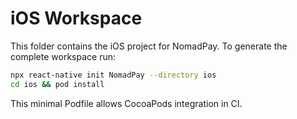 # iOS Workspace

This folder contains the iOS project for NomadPay. To generate the complete workspace run:

```bash
npx react-native init NomadPay --directory ios
cd ios && pod install
```

This minimal Podfile allows CocoaPods integration in CI.
